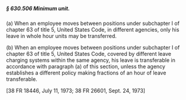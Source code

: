 ##### § 630.506 Minimum unit. #####

(a) When an employee moves between positions under subchapter I of chapter 63 of title 5, United States Code, in different agencies, only his leave in whole hour units may be transferred.

(b) When an employee moves between positions under subchapter I of chapter 63 of title 5, United States Code, covered by different leave charging systems within the same agency, his leave is transferable in accordance with paragraph (a) of this section, unless the agency establishes a different policy making fractions of an hour of leave transferable.

[38 FR 18446, July 11, 1973; 38 FR 26601, Sept. 24, 1973]